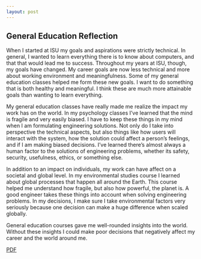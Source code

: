 ```yaml
---
layout: post
---
```


## General Education Reflection

When I started at ISU my goals and aspirations were strictly technical. In general, I wanted to learn everything there is to know about computers, and that that would lead me to success. Throughout my years at ISU, though, my goals have changed. My career goals are now less technical and more about working environment and meaningfulness. Some of my general education classes helped me form these new goals. I want to do something that is both healthy and meaningful. I think these are much more attainable goals than wanting to learn everything.

My general education classes have really made me realize the impact my work has on the world. In my psychology classes I’ve learned that the mind is fragile and very easily biased. I have to keep these things in my mind when I am formulating engineering solutions. Not only do I take into perspective the technical aspects, but also things like how users will interact with the system, how the solution could affect a person’s feelings, and if I am making biased decisions. I’ve learned there’s almost always a human factor to the solutions of engineering problems, whether its safety, security, usefulness, ethics, or something else.

In addition to an impact on individuals, my work can have affect on a societal and global level. In my environmental studies course I learned about global processes that happen all around the Earth. This course helped me understand how fragile, but also how powerful, the planet is. A good engineer takes these things into account when solving engineering problems. In my decisions, I make sure I take environmental factors very seriously because one decision can make a huge difference when scaled globally.

General education courses gave me well-rounded insights into the world. Without these insights I could make poor decisions that negatively affect my career and the world around me.

[PDF](/assets/files/GenEdReflection.pdf)
